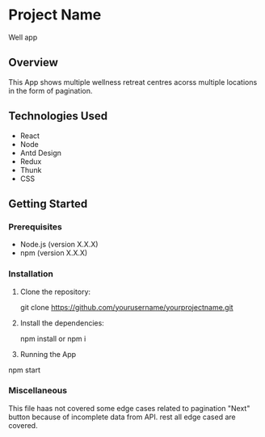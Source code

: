 # Project Name
Well app
## Overview

This App shows multiple wellness retreat centres acorss multiple locations in the form of pagination.


## Technologies Used

- React
- Node
- Antd Design
- Redux
- Thunk
- CSS

## Getting Started

### Prerequisites

- Node.js (version X.X.X)
- npm (version X.X.X)

### Installation

1. Clone the repository:

    git clone https://github.com/yourusername/yourprojectname.git

2. Install the dependencies:

    npm install or npm i 

3. Running the App

npm start

### Miscellaneous 

This file haas not covered some edge cases related to pagination "Next" button because of incomplete data from API. rest all edge cased are covered.